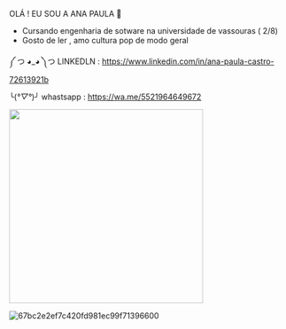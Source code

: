 OLÁ !  EU SOU  A ANA PAULA 👋

- Cursando engenharia de sotware na universidade de vassouras ( 2/8)
- Gosto de ler , amo cultura pop de modo geral 

༼ つ ◕_◕ ༽つ LINKEDLN : https://www.linkedin.com/in/ana-paula-castro-72613921b


╰(*°▽°*)╯ whastsapp : https://wa.me/5521964649672




<img src="https://github-readme-stats.vercel.app/api?username=Anadevbycode&theme=merko" width="350"/>  












![67bc2e2ef7c420fd981ec99f71396600 ](https://user-images.githubusercontent.com/101351761/166745098-339361dd-625f-4a43-b820-e27282f941f4.gif)




                            









                                                             



                                              


     
     
     
    





























































































































































































































































































































































































































































































































































